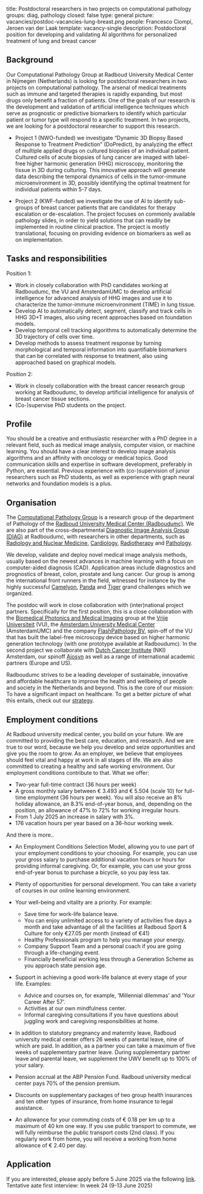 title: Postdoctoral researchers in two projects on computational pathology
groups: diag, pathology
closed: false
type: general
picture: vacancies/postdoc-vacancies-lung-breast.png
people: Francesco Ciompi, Jeroen van der Laak
template: vacancy-single
description: Postdoctoral position for developing and validating AI algorithms for personalized treatment of lung and breast cancer


## Background
Our Computational Pathology Group at Radboud University Medical Center in Nijmegen (Netherlands) is looking for postdoctoral researchers in two projects on computational pathology.
The arsenal of medical treatments such as immune and targeted therapies is rapidly expanding, but most drugs only benefit a fraction of patients. One of the goals of our research is the development and validation of artificial intelligence techniques which serve as prognostic or predictive biomarkers to identify which particular patient or tumor type will respond to a specific treatment. In two projects, we are looking for a postdoctoral researcher to support this research.

- Project 1 (NWO-funded) we investigate “Dynamic 3D Biopsy Based Response to Treatment Prediction” (DoPredict), by analyzing the effect of multiple applied drugs on cultured biopsies of an individual patient. Cultured cells of acute biopsies of lung cancer are imaged with label-free higher harmonic generation (HHG) microscopy, monitoring the tissue in 3D during culturing. This innovative approach will generate data describing the temporal dynamics of cells in the tumor-immune microenvironment in 3D, possibly identifying the optimal treatment for individual patients within 5-7 days.

- Project 2 (KWF-funded) we investigate the use of AI to identify sub-groups of breast cancer patients that are candidates for therapy escalation or de-escalation. The project focuses on commonly available pathology slides, in order to yield solutions that can readily be implemented in routine clinical practice. The project is mostly translational, focusing on providing evidence on biomarkers as well as on implementation.


## Tasks and responsibilities
Position 1:
- Work in closely collaboration with PhD candidates working at Radboudumc, the VU and AmsterdamUMC to develop artificial intelligence for advanced analysis of HHG images and use it to characterize the tumor-immune microenvironment (TIME) in lung tissue.
- Develop AI to automatically detect, segment, classify and track cells in HHG 3D+T images, also using recent approaches based on foundation models. 
- Develop temporal cell tracking algorithms to automatically determine the 3D trajectory of cells over time.
- Develop methods to assess treatment response by turning morphological and temporal information into quantifiable biomarkers that can be correlated with response to treatment, also using approached based on graphical models.

Position 2:
- Work in closely collaboration with the breast cancer research group working at Radboudumc, to develop artificial intelligence for analysis of breast cancer tissue sections.
- (Co-)supervise PhD students on the project. 


## Profile
You should be a creative and enthusiastic researcher with a PhD degree in a relevant field, such as medical image analysis, computer vision, or machine learning. You should have a clear interest to develop image analysis algorithms and an affinity with oncology or medical topics. Good communication skills and expertise in software development, preferably in Python, are essential. Previous experience with (co-)supervision of junior researchers such as PhD students, as well as experience with graph neural networks and foundation models is a plus.

## Organisation
The [Computational Pathology Group](https://www.computationalpathologygroup.eu/) is a research group of the department of Pathology of the [Radboud University Medical Center (Radboudumc)](https://www.radboudumc.nl). We are also part of the cross-departmental [Diagnostic Image Analysis Group (DIAG)](https://www.diagnijmegen.nl) at Radboudumc, with researchers in other departments, such as [Radiology and Nuclear Medicine](https://www.radboudumc.nl/afdelingen/radiologie-en-nucleaire-geneeskunde), [Cardiology](), [Radiotherapy]() and [Pathology](https://www.radboudumc.nl/afdelingen/pathologie).

We develop, validate and deploy novel medical image analysis methods, usually based on the newest advances in machine learning with a focus on computer-aided diagnosis (CAD). Application areas include diagnostics and prognostics of breast, colon, prostate and lung cancer. Our group is among the international front runners in the field, witnessed for instance by the highly successful [Camelyon](https://camelyon16.grand-challenge.org/), [Panda](https://panda.grand-challenge.org/) and [Tiger](https://tiger.grand-challenge.org/) grand challenges which we organized.

The postdoc will work in close collaboration with (inter)national project partners. Specifically for the first position, this is a close collaboration with the [Biomedical Photonics and Medical Imaging](https://vu.nl/en/about-vu/more-about/biophotonics-medical-imaging2) group at the [Vrije Universiteit](https://vu.nl/nl) (VU), the [Amsterdam University Medical Center](https://www.amc.nl/web/home.htm) (AmsterdamUMC) and the company [FlashPathology BV](), spin-off of the VU that has built the label-free microscopy device based on higher harmonic generation technology (with one prototype available at Radboudumc). 
In the second project we collaborate with [Dutch Cancer Institute](https://www.nki.nl) (NKI) Amsterdam, our spinoff [Aiosyn]() as well as a range of international academic partners (Europe and US).

Radboudumc strives to be a leading developer of sustainable, innovative and affordable healthcare to improve the health and wellbeing of people and society in the Netherlands and beyond. This is the core of our mission: To have a significant impact on healthcare. To get a better picture of what this entails, check out our [strategy](https://www.radboudumc.nl/en/about-radboudumc/our-strategy).

## Employment conditions
At Radboud university medical center, you build on your future. We are committed to providing the best care, education, and research. And we are true to our word, because we help you develop and seize opportunities and give you the room to grow. As an employer, we believe that employees should feel vital and happy at work in all stages of life. We are also committed to creating a healthy and safe working environment. Our employment conditions contribute to that. What we offer:

- Two-year full-time contract (36 hours per week)
- A gross monthly salary between € 3.493 and € 5.504 (scale 10) for full-time employment (36 hours per week). You will also receive an 8% holiday allowance, an 8.3% end-of-year bonus, and, depending on the position, an allowance of 47% to 72% for working irregular hours.
- From 1 July 2025 an increase in salary with 3%.
- 176 vacation hours per year based on a 36-hour working week. 

And there is more..

- An Employment Conditions Selection Model, allowing you to use part of your employment conditions to your choosing. For example, you can use your gross salary to purchase additional vacation hours or hours for providing informal caregiving. Or, for example, you can use your gross end-of-year bonus to purchase a bicycle, so you pay less tax.
- Plenty of opportunities for personal development. You can take a variety of courses in our online learning environment. 
- Your well-being and vitality are a priority. For example:
  - Save time for work-life balance leave. 
  - You can enjoy unlimited access to a variety of activities five days a month and take advantage of all the facilities at Radboud Sport & Culture for only €27.05 per month (instead of €41)
  - Healthy Professionals program to help you manage your energy. 
  - Company Support Team and a personal coach if you are going through a life-changing event.
  - Financially beneficial working less through a Generation Scheme as you approach state pension age.

- Support in achieving a good work-life balance at every stage of your life. Examples:
  - Advice and courses on, for example, 'Millennial dilemmas' and 'Your Career After 57'.
  - Activities at our own mindfulness center.
  - Informal caregiving consultations if you have questions about juggling work and caregiving responsibilities at home.

- In addition to statutory pregnancy and maternity leave, Radboud university medical center offers 26 weeks of parental leave, nine of which are paid. In addition, as a partner you can take a maximum of five weeks of supplementary partner leave. During supplementary partner leave and parental leave, we supplement the UWV benefit up to 100% of your salary.
- Pension accrual at the ABP Pension Fund. Radboud university medical center pays 70% of the pension premium. 
- Discounts on supplementary packages of two group health insurances and ten other types of insurance, from home insurance to legal assistance.
- An allowance for your commuting costs of € 0.18 per km up to a maximum of 40 km one way. If you use public transport to commute, we will fully reimburse the public transport costs (2nd class). If you regularly work from home, you will receive a working from home allowance of € 2.40 per day.

## Application
If you are interested, please apply before 5 June 2025 via the following [link](https://www.radboudumc.nl/en/vacancies/156242-postdoctoral-researchers-in-two-projects-on-computational-pathology).
Tentative aate first interview: In week 24 (9-13 June 2025)


